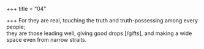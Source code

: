 +++
title = "04"

+++
For they are real, touching the truth and truth-possessing among every  people;  
they are those leading well, giving good drops [/gifts], and making a wide  space even from narrow straits.  